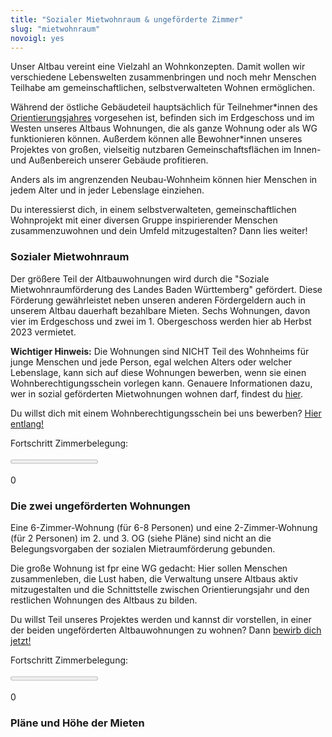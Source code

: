 ```yaml
---
title: "Sozialer Mietwohnraum & ungeförderte Zimmer"
slug: "mietwohnraum"
novoigl: yes
---
```


Unser Altbau vereint eine Vielzahl an Wohnkonzepten. Damit wollen wir verschiedene Lebenswelten zusammenbringen und noch
mehr Menschen Teilhabe am gemeinschaftlichen, selbstverwalteten Wohnen ermöglichen.

Während der östliche Gebäudeteil hauptsächlich für Teilnehmer\*innen des [Orientierungsjahres](https://faltr.de/) vorgesehen ist,
befinden sich im Erdgeschoss und im Westen unseres Altbaus Wohnungen, die als ganze Wohnung oder als WG funktionieren können.
Außerdem können alle Bewohner\*innen unseres Projektes von großen, vielseitig nutzbaren Gemeinschaftsflächen im Innen-
und Außenbereich unserer Gebäude profitieren.

Anders als im angrenzenden Neubau-Wohnheim können hier Menschen in jedem Alter und in jeder Lebenslage einziehen.

Du interessierst dich, in einem selbstverwalteten, gemeinschaftlichen Wohnprojekt mit einer diversen Gruppe
inspirierender Menschen zusammenzuwohnen und dein Umfeld mitzugestalten? Dann lies weiter!

### Sozialer Mietwohnraum

Der größere Teil der Altbauwohnungen wird durch die "Soziale Mietwohnraumförderung des Landes Baden Württemberg" gefördert.
Diese Förderung gewährleistet neben unseren anderen Fördergeldern auch in unserem Altbau dauerhaft bezahlbare Mieten.
Sechs Wohnungen, davon vier im Erdgeschoss und zwei im 1. Obergeschoss werden hier ab Herbst 2023 vermietet.

**Wichtiger Hinweis:**
Die Wohnungen sind NICHT Teil des Wohnheims für junge Menschen und jede Person, egal welchen Alters oder welcher Lebenslage,
kann sich auf diese Wohnungen bewerben, wenn sie einen Wohnberechtigungsschein vorlegen kann.
Genauere Informationen dazu, wer in sozial geförderten Mietwohnungen wohnen darf, findest du [hier](https://www.heidelberg.de/hd/-/Verfahrensbeschreibung/;vbid1038).

Du willst dich mit einem Wohnberechtigungsschein bei uns bewerben? [Hier entlang!](link-folgt.de)

Fortschritt Zimmerbelegung:
<div class="progress-wrapperEinzug">
  <progress class="progress is-large is-primary" value="0" max="20"></progress>
  <p class="progress-value has-text-white" style="--progressing: 5;">0</p>
</div>

### Die zwei ungeförderten Wohnungen

Eine 6-Zimmer-Wohnung (für 6-8 Personen) und eine 2-Zimmer-Wohnung (für 2 Personen) im 2. und 3. OG (siehe Pläne) sind
nicht an die Belegungsvorgaben der sozialen Mietraumförderung gebunden.

Die große Wohnung ist fpr eine WG gedacht: Hier sollen Menschen zusammenleben, die Lust haben, die Verwaltung
unsere Altbaus aktiv mitzugestalten und die Schnittstelle zwischen Orientierungsjahr und den restlichen Wohnungen des
Altbaus zu bilden.

Du willst Teil unseres Projektes werden und kannst dir vorstellen, in einer der beiden ungeförderten Altbauwohnungen zu wohnen?
Dann [bewirb dich jetzt!](link-folgt.de)

Fortschritt Zimmerbelegung:
<div class="progress-wrapperEinzug">
  <progress class="progress is-large is-primary" value="0" max="10"></progress>
  <p class="progress-value has-text-white" style="--progressing: 5;">0</p>
</div>

### Pläne und Höhe der Mieten
